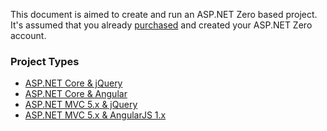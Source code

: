 This document is aimed to create and run an ASP.NET Zero based project.
It's assumed that you already [purchased](/Prices) and created your
ASP.NET Zero account.

### Project Types

-   [ASP.NET Core & jQuery](Getting-Started-Core.md)
-   [ASP.NET Core & Angular](Getting-Started-Angular.md)
-   [ASP.NET MVC 5.x & jQuery](Getting-Started-Mvc-Angularjs.md)
-   [ASP.NET MVC 5.x & AngularJS 1.x](Getting-Started-Mvc-Angularjs.md)
